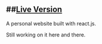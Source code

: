 ##[Live Version](http://aftwasiq.com/)
---
A personal website built with react.js.

Still working on it here and there.
